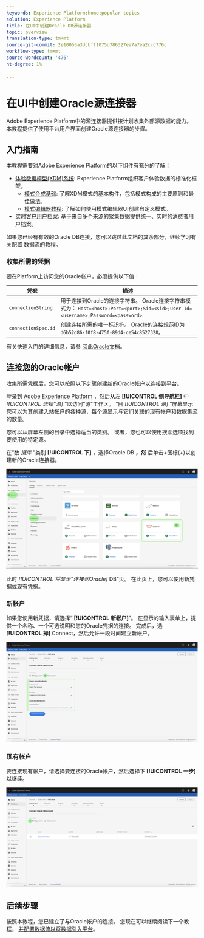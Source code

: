 ```yaml
---
keywords: Experience Platform;home;popular topics
solution: Experience Platform
title: 在UI中创建Oracle DB源连接器
topic: overview
translation-type: tm+mt
source-git-commit: 2e10056a3dcbff1075d786327ea7a7ea2ccc776c
workflow-type: tm+mt
source-wordcount: '476'
ht-degree: 1%

---
```



# 在UI中创建Oracle源连接器

Adobe Experience Platform中的源连接器提供按计划收集外部源数据的能力。 本教程提供了使用平台用户界面创建Oracle源连接器的步骤。

## 入门指南

本教程需要对Adobe Experience Platform的以下组件有充分的了解：

* [体验数据模型(XDM)系统](../../../../../xdm/home.md): Experience Platform组织客户体验数据的标准化框架。
   * [模式合成基础](../../../../../xdm/schema/composition.md): 了解XDM模式的基本构件，包括模式构成的主要原则和最佳做法。
   * [模式编辑器教程](../../../../../xdm/tutorials/create-schema-ui.md): 了解如何使用模式编辑器UI创建自定义模式。
* [实时客户用户档案](../../../../../profile/home.md): 基于来自多个来源的聚集数据提供统一、实时的消费者用户档案。

如果您已经有有效的Oracle DB连接，您可以跳过此文档的其余部分，继续学习有关配置 [数据流的教程](../../dataflow/databases.md)。

### 收集所需的凭据

要在Platform上访问您的Oracle帐户，必须提供以下值：

| 凭据 | 描述 |
| ---------- | ----------- |
| `connectionString` | 用于连接到Oracle的连接字符串。 Oracle连接字符串模式为： `Host=<host>;Port=<port>;Sid=<sid>;User Id=<username>;Password=<password>`. |
| `connectionSpec.id` | 创建连接所需的唯一标识符。 Oracle的连接规范ID为 `d6b52d86-f0f8-475f-89d4-ce54c8527328`。 |

有关快速入门的详细信息，请参 [阅此Oracle文档](https://docs.oracle.com/database/121/ODPNT/featConnecting.htm#ODPNT199)。

## 连接您的Oracle帐户

收集所需凭据后，您可以按照以下步骤创建新的Oracle帐户以连接到平台。

登录到 [Adobe Experience Platform](https://platform.adobe.com) ，然后从左 **[!UICONTROL 侧导航栏]** 中 *[!UICONTROL 选择“源]* ”以访问“源”工作区。 “目 *[!UICONTROL 录]* ”屏幕显示您可以为其创建入站帐户的各种源，每个源显示与它们关联的现有帐户和数据集流的数量。

您可以从屏幕左侧的目录中选择适当的类别。 或者，您也可以使用搜索选项找到要使用的特定源。

在“数 *据库* ”类别 **[!UICONTROL 下]** ，选择Oracle DB **，然** 后单击+图标(+)以创建新的Oracle连接器。

![目录](../../../../images/tutorials/create/oracle/catalog.png)

此时 *[!UICONTROL 将显示“连接到Oracle]* DB”页。 在此页上，您可以使用新凭据或现有凭据。

### 新帐户

如果您使用新凭据，请选择“ **[!UICONTROL 新帐户]**”。 在显示的输入表单上，提供一个名称、一个可选说明和您的Oracle凭据的连接。 完成后，选 **[!UICONTROL 择]** Connect，然后允许一段时间建立新帐户。

![connect](../../../../images/tutorials/create/oracle/new.png)

### 现有帐户

要连接现有帐户，请选择要连接的Oracle帐户，然后选择下 **[!UICONTROL 一步]** 以继续。

![现有](../../../../images/tutorials/create/oracle/existing.png)

## 后续步骤

按照本教程，您已建立了与Oracle帐户的连接。 您现在可以继续阅读下一个教程， [并配置数据流以将数据引入平台](../../dataflow/databases.md)。